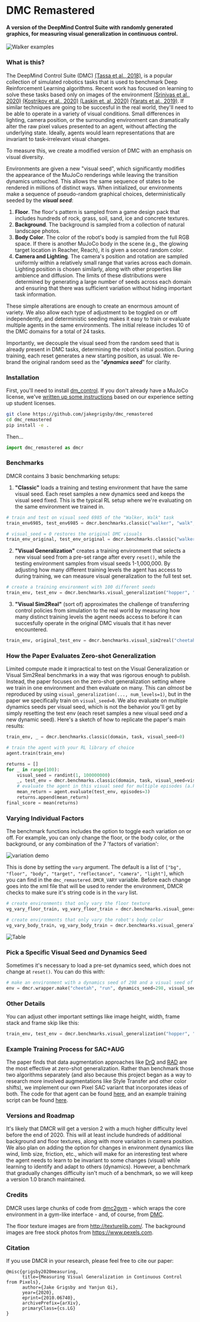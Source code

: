 # DMC Remastered
#### A version of the DeepMind Control Suite with randomly generated graphics, for measuring visual generalization in continuous control.

![Walker examples](misc/walker-examples.png)

### What is this?
The DeepMind Control Suite (DMC) [(Tassa et al., 2018)](https://arxiv.org/abs/2006.12983), is a popular collection of simulated robotics tasks that is used to benchmark Deep Reinforcement Learning algorithms. Recent work has focused on learning to solve these tasks based only on images of the environment [(Srinivas et al., 2020)](https://arxiv.org/abs/2004.04136) [(Kostrikov et al., 2020)](https://arxiv.org/abs/2004.13649) [(Laskin et. al, 2020)](https://arxiv.org/abs/2004.14990) [(Yarats et al., 2019)](https://arxiv.org/abs/1910.01741). If similar techniques are going to be succesful in the real world, they'll need to be able to operate in a variety of visual conditions. Small differences in lighting, camera position, or the surrounding environment can dramatically alter the raw pixel values presented to an agent, without affecting the underlying state. Ideally, agents would learn representations that are invariant to task-irrelevant visual changes.

To measure this, we create a modified version of DMC with an emphasis on visual diversity. 

Environments are given a new "visual seed", which significantly modifies the appearance of the MuJoCo renderings while leaving the transition dynamics untouched. This allows the same sequence of states to be rendered in millions of distinct ways. When initialized, our environments make a sequence of pseudo-random graphical choices, deterministically seeded by the ***visual seed***:

1) **Floor**. The floor's pattern is sampled from a game design pack that includes hundreds of rock, grass, soil, sand, ice and concrete textures. 
2) **Background**. The background is sampled from a collection of natural landscape photos.
3) **Body Color**. The color of the robot's body is sampled from the full RGB space. If there is another MuJoCo body in the scene (e.g., the glowing target location in Reacher, Reach), it is given a second random color.
4) **Camera and Lighting**. The camera's position and rotation are sampled uniformly within a relatively small range that varies across each domain.  Lighting position is chosen similarly, along with other properties like ambience and diffusion. The limits of these distributions were determined by generating a large number of seeds across each domain and ensuring that there was sufficient variation without hiding important task information.

These simple alterations are enough to create an enormous amount of variety. We also allow each type of adjustment to be toggled on or off independently, and deterministic seeding makes it easy to train or evaluate multiple agents in the same environments. The initial release includes 10 of the DMC domains for a total of 24 tasks.

Importantly, we decouple the visual seed from the random seed that is already present in DMC tasks, determining the robot's initial position. During training, each reset generates a new starting position, as usual. We re-brand the original random seed as the "***dynamics seed***" for clarity.



### Installation
First, you'll need to install [dm_control](https://github.com/deepmind/dm_control). If you don't already have a MuJoCo license, we've [written up some instructions](mujoco.md) based on our experience setting up student licenses.
```bash
git clone https://github.com/jakegrigsby/dmc_remastered
cd dmc_remastered
pip install -e .
```
Then...
```python
import dmc_remastered as dmcr
```

### Benchmarks
DMCR contains 3 basic benchmarking setups:
1) **"Classic"** loads a training and testing environment that have the same visual seed. Each reset samples a new dynamics seed and keeps the visual seed fixed. This is the typical RL setup where we're evaluating on the same environment we trained in.

```python
# train and test on visual seed 6985 of the "Walker, Walk" task
train_env6985, test_env6985 = dmcr.benchmarks.classic("walker", "walk", visual_seed=6985)

# visual_seed = 0 restores the original DMC visuals
train_env_original, test_env_original = dmcr.benchmarks.classic("walker", "walk", visual_seed=0)
```

2) **"Visual Generalization"** creates a training environment that selects a new visual seed from a pre-set range after every `reset()`, while the testing environment samples from visual seeds 1-1,000,000. By adjusting how many different training levels the agent has access to during training, we can measure visual generalization to the full test set.

```python
# create a training environment with 100 different seeds
train_env, test_env = dmcr.benchmarks.visual_generalization("hopper", "stand", num_levels=100)
```

3) **"Visual Sim2Real"** (sort of) approximates the challenge of transferring control policies from simulation to the real world by measuring how many distinct training levels the agent needs access to before it can succesfully operate in the original DMC visuals that it has never encountered.

```python
train_env, original_test_env = dmcr.benchmarks.visual_sim2real("cheetah", "run", num_levels=100)
```

### How the Paper Evaluates Zero-shot Generalization
Limited compute made it impractical to test on the Visual Generalization or Visual Sim2Real benchmarks in a way that was rigorous enough to publish. Instead, the paper focuses on the zero-shot generalization setting where we train in one environment and then evaluate on many. This can *almost* be reproduced by using `visual_generalization(..., num_levels=1)`, but in the paper we specifically train on `visual_seed=0`. We also evaluate on multiple dynamics seeds per visual seed, which is not the behavior you'll get by simply resetting the test env (each reset samples a new visual seed *and* a new dynamic seed). Here's a sketch of how to replicate the paper's main results:

```python
train_env, _ = dmcr.benchmarks.classic(domain, task, visual_seed=0)

# train the agent with your RL library of choice
agent.train(train_env)

returns = []
for _ in range(100):
    visual_seed = randint(1, 100000000)
    _, test_env = dmcr.benchmarks.classic(domain, task, visual_seed=visual_seed)
    # evaluate the agent in this visual seed for multiple episodes (a.k.a. dynamics seeds)
    mean_return = agent.evaluate(test_env, episodes=3)
    returns.append(mean_return)
final_score = mean(returns)
```

### Varying Individual Factors
The benchmark functions includes the option to toggle each variation on or off. For example, you can only change the floor, or the body color, or the background, or any combination of the 7 'factors of variation':

![variation demo](misc/variation_demo.png)

This is done by setting the `vary` argument. The default is a list of `["bg", "floor", "body", "target", "reflectance", "camera", "light"]`, which you can find in the `dmc_remastered.DMCR_VARY` variable. Before each change goes into the xml file that will be used to render the environment, DMCR checks to make sure it's string code is in the `vary` list. 
```python
# create environments that only vary the floor texture
vg_vary_floor_train, vg_vary_floor_train = dmcr.benchmarks.visual_generalization("walker", "walk", num_levels=100, vary=["floor"])

# create environments that only vary the robot's body color
vg_vary_body_train, vg_vary_body_train = dmcr.benchmarks.visual_generalization("walker", "walk", num_levels=100, vary=["body"])
```

![Table](misc/table.png)

### Pick a Specific Visual Seed *and* Dynamics Seed
Sometimes it's necessary to load a pre-set dynamics seed, which does not change at `reset()`. You can do this with:
```python
# make an environment with a dynamics seed of 298 and a visual seed of 13 (for some reason)
env = dmcr.wrapper.make("cheetah", "run", dynamics_seed=298, visual_seed=13)
```

### Other Details
You can adjust other important settings like image height, width, frame stack and frame skip like this:
```python
train_env, test_env = dmcr.benchmarks.visual_generalization("hopper", "stand", num_levels=100, frame_stack=3, frame_skip=4, height=100, width=100)
```

### Example Training Process for SAC+AUG
The paper finds that data augmentation approaches like [DrQ](https://arxiv.org/abs/2004.13649) and [RAD](https://arxiv.org/abs/2004.14990) are the most effective at zero-shot generalization. Rather than benchmark those two algorithms separately (and also because this project began as a way to research more involved augmentations like Style Transfer and other color shifts), we implement our own Pixel SAC variant that incorporates ideas of both. The code for that agent can be found [here](https://github.com/jakegrigsby/deep_control/blob/master/deep_control/sac_aug.py), and an example training script can be found [here](https://github.com/jakegrigsby/deep_control/blob/master/examples/dmcr/sac_aug_dmcr.py).


### Versions and Roadmap
It's likely that DMCR will get a version 2 with a much higher difficulty level before the end of 2020. This will at least include hundreds of additional background and floor textures, along with more variaiton in camera position. We also plan on adding the option for changes in environment dynamics like wind, limb size, friction, etc., which will make for an interesting test where the agent needs to learn to be invariant to some changes (visual) while learning to identify and adapt to others (dynamics). However, a benchmark that gradually changes difficulty isn't much of a benchmark, so we will keep a version 1.0 branch maintained.

### Credits
DMCR uses large chunks of code from [dmc2gym](https://github.com/denisyarats/dmc2gym) - which wraps the core environment in a gym-like interface - and, of course, from [DMC](https://github.com/deepmind/dm_control).

The floor texture images are from http://texturelib.com/. The background images are free stock photos from https://www.pexels.com.

### Citation
If you use DMCR in your research, please feel free to cite our paper:
```
@misc{grigsby2020measuring,
      title={Measuring Visual Generalization in Continuous Control from Pixels}, 
      author={Jake Grigsby and Yanjun Qi},
      year={2020},
      eprint={2010.06740},
      archivePrefix={arXiv},
      primaryClass={cs.LG}
}
```
